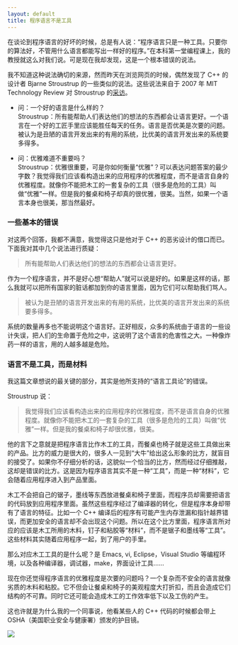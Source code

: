 ```yaml
---
layout: default
title: 程序语言不是工具
---
```


在谈论到程序语言的好坏的时候，总是有人说：“程序语言只是一种工具。只要你的算法好，不管用什么语言都能写出一样好的程序。”在本科第一堂编程课上，我的教授就这么对我们说。可是现在我却发现，这是一个根本错误的说法。

我不知道这种说法确切的来源，然而昨天在浏览网页的时候，偶然发现了 C++ 的设计者 Bjarne Stroustrup 的一些类似的说法。这些说法来自于 2007 年 MIT Technology Review 对 Stroustrup 的[采访](http://www.technologyreview.com/qa/407076/bjarne-stroustrup)。

* 问：一个好的语言是什么样的？<br>
  Stroustrup：所有能帮助人们表达他们的想法的东西都会让语言更好。一个语言在一个好的工匠手里应该能胜任每天的任务。语言是否优美是次要的问题。被认为是丑陋的语言开发出来的有用的系统，比优美的语言开发出来的系统要多得多。

* 问：优雅难道不重要吗？<br>
  Stroustrup：优雅很重要，可是你如何衡量“优雅”？可以表达问题答案的最少字数？我觉得我们应该看构造出来的应用程序的优雅程度，而不是语言自身的优雅程度。就像你不能把木工的一套复杂的工具（很多是危险的工具）叫做“优雅”一样。但是我的餐桌和椅子却真的很优雅，很美。当然，如果一个语言本身也很美，那当然最好。


### 一些基本的错误

对这两个回答，我都不满意，我觉得这只是他对于 C++ 的恶劣设计的借口而已。下面我对其中几个说法进行质疑：

> 所有能帮助人们表达他们的想法的东西都会让语言更好。

作为一个程序语言，并不是好心想“帮助人”就可以说是好的。如果是这样的话，那么我就可以把所有国家的脏话都加到你的语言里面，因为它们可以帮助我们骂人。

> 被认为是丑陋的语言开发出来的有用的系统，比优美的语言开发出来的系统要多得多。

系统的数量再多也不能说明这个语言好。正好相反，众多的系统由于语言的一些设计失误，把人们的生命置于危险之中，这说明了这个语言的危害性之大。一种像炸药一样的语言，用的人越多越是危险。


### 语言不是工具，而是材料

我这篇文章想说的最关键的部分，其实是他所支持的“语言工具论”的错误。

Stroustrup 说：

> 我觉得我们应该看构造出来的应用程序的优雅程度，而不是语言自身的优雅程度。就像你不能把木工的一套复杂的工具（很多是危险的工具）叫做“优雅”一样。但是我的餐桌和椅子却很优雅，很美。

他的言下之意就是把程序语言比作木工的工具，而餐桌也椅子就是这些工具做出来的产品。比方的威力是很大的，很多人一见到“大牛”给出这么形象的比方，就盲目的接受了。如果你不仔细分析的话，这貌似一个恰当的比方，然而经过仔细推敲，这却是错误的比方。这是因为程序语言其实不是一种“工具”，而是一种“材料”，它会随着应用程序进入到产品里面。

木工不会把自己的锯子，墨线等东西放进餐桌和椅子里面，而程序员却需要把语言的代码放到应用程序里面。虽然这些程序经过了编译器的转化，但是程序本身却带有了语言的特征。比如一个 C++ 编译后的程序有可能产生内存泄漏和指针越界错误，而更加安全的语言却不会出现这个问题。所以在这个比方里面，程序语言所对应的应该是木工所用的木料，钉子和粘胶等“材料”，而不是锯子和墨线等“工具”。这些材料其实随着应用程序一起，到了用户的手里。

那么对应木工工具的是什么呢？是 Emacs, vi, Eclipse，Visual Studio 等编程环境，以及各种编译器，调试器，make，界面设计工具……

现在你还觉得程序语言的优雅程度是次要的问题吗？一个复杂而不安全的语言就像劣质的木料和粘胶。它不但会让餐桌和椅子的美观程度大打折扣，而且会造成它们结构的不可靠。同时它还可能会造成木工的工作效率低下以及工伤的产生。

这也许就是为什么我的一个同事说，他看某些人的 C++ 代码的时候都会带上 OSHA（美国职业安全与健康署）颁发的护目镜。

<img src="http://www.yinwang.org/images/osha-goggle.jpg">

